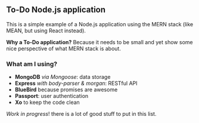 ## To-Do Node.js application
This is a simple example of a Node.js application using the MERN stack (like MEAN, but using React instead).

**Why a To-Do application?**
Because it needs to be small and yet show some nice perspective of what MERN stack is about.

### What am I using?
- **MongoDB** *via Mongoose*: data storage
- **Express** *with body-parser & morgan*: RESTful API
- **BlueBird** because promises are awesome
- **Passport**: user authentication
- **Xo** to keep the code clean

*Work in progress*! there is a lot of good stuff to put in this list.
